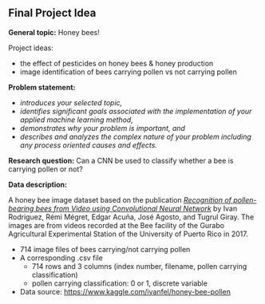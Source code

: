 ## Final Project Idea

**General topic:** Honey bees! 

Project ideas:

- the effect of pesticides on honey bees & honey production
- image identification of bees carrying pollen vs not carrying pollen

**Problem statement:**

- *introduces your selected topic,* 
- *identifies significant goals associated with the implementation of your applied machine learning method,*
- *demonstrates why your problem is important, and* 
- *describes and analyzes the complex nature of your problem including any process oriented causes and effects.*

**Research question:** Can a CNN be used to classify whether a bee is carrying pollen or not? 

**Data description:**

A honey bee image dataset based on the publication [*Recognition of pollen-bearing bees from Video using Convolutional Neural Network*](https://doi.org/10.1109/WACV.2018.00041) by Ivan Rodriguez, Rémi Mégret, Edgar Acuña, José Agosto, and Tugrul Giray. The images are from videos recorded at the Bee facility of the Gurabo Agricultural Experimental Station of the University of Puerto Rico in 2017.

- 714 image files of bees carrying/not carrying pollen
- A corresponding .csv file 
  - 714 rows and 3 columns (index number, filename, pollen carrying classification)
  - pollen carrying classification: 0 or 1, discrete variable
- Data source: https://www.kaggle.com/ivanfel/honey-bee-pollen 
